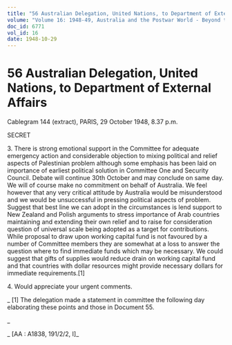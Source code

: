 ```yaml
---
title: "56 Australian Delegation, United Nations, to Department of External Affairs"
volume: "Volume 16: 1948-49, Australia and the Postwar World - Beyond the Region"
doc_id: 6771
vol_id: 16
date: 1948-10-29
---
```


# 56 Australian Delegation, United Nations, to Department of External Affairs

Cablegram 144 (extract), PARIS, 29 October 1948, 8.37 p.m.

SECRET

3\. There is strong emotional support in the Committee for adequate emergency action and considerable objection to mixing political and relief aspects of Palestinian problem although some emphasis has been laid on importance of earliest political solution in Committee One and Security Council. Debate will continue 30th October and may conclude on same day. We will of course make no commitment on behalf of Australia. We feel however that any very critical attitude by Australia would be misunderstood and we would be unsuccessful in pressing political aspects of problem. Suggest that best line we can adopt in the circumstances is lend support to New Zealand and Polish arguments to stress importance of Arab countries maintaining and extending their own relief and to raise for consideration question of universal scale being adopted as a target for contributions. While proposal to draw upon working capital fund is not favoured by a number of Committee members they are somewhat at a loss to answer the question where to find immediate funds which may be necessary. We could suggest that gifts of supplies would reduce drain on working capital fund and that countries with dollar resources might provide necessary dollars for immediate requirements.[1]

4\. Would appreciate your urgent comments.

_ [1] The delegation made a statement in committee the following day elaborating these points and those in Document 55.

_

_ [AA : A1838, 191/2/2, I]_
